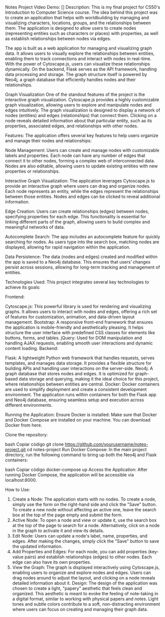 Notes Project
Video Demo: [<URL HERE>]
Description:
This is my final project for CS50's Introduction to Computer Science course. The idea behind this project was to create an application that helps with worldbuilding by managing and visualizing characters, locations, groups, and the relationships between them. The application is designed to allow users to create nodes (representing entities such as characters or places) with properties, as well as establish relationships between nodes via edges.

The app is built as a web application for managing and visualizing graph data. It allows users to visually explore the relationships between entities, enabling them to track connections and interact with nodes in real-time. With the power of Cytoscape.js, users can visualize these relationships dynamically. On the backend, Flask serves as the API framework, handling data processing and storage. The graph structure itself is powered by Neo4j, a graph database that efficiently handles nodes and their relationships.

Graph Visualization
One of the standout features of the project is the interactive graph visualization. Cytoscape.js provides a highly customizable graph visualization, allowing users to explore and manipulate nodes and edges intuitively. The graph visualization is designed to display a network of nodes (entities) and edges (relationships) that connect them. Clicking on a node reveals detailed information about that particular entity, such as its properties, associated edges, and relationships with other nodes.



Features:
The application offers several key features to help users organize and manage their nodes and relationships:

Node Management: Users can create and manage nodes with customizable labels and properties. Each node can have any number of edges that connect it to other nodes, forming a complex web of interconnected data. Nodes are also editable, allowing users to update existing entities with new properties or relationships.

Interactive Graph Visualization: The application leverages Cytoscape.js to provide an interactive graph where users can drag and organize nodes. Each node represents an entity, while the edges represent the relationships between those entities. Nodes and edges can be clicked to reveal additional information.

Edge Creation: Users can create relationships (edges) between nodes, specifying properties for each edge. This functionality is essential for linking different parts of the graph, allowing users to build complex and meaningful networks of data.

Autocomplete Search: The app includes an autocomplete feature for quickly searching for nodes. As users type into the search box, matching nodes are displayed, allowing for rapid navigation within the application.

Data Persistence: The data (nodes and edges) created and modified within the app is saved to a Neo4j database. This ensures that users’ changes persist across sessions, allowing for long-term tracking and management of entities.

Technologies Used:
This project integrates several key technologies to achieve its goals:

Frontend:

Cytoscape.js: This powerful library is used for rendering and visualizing graphs. It allows users to interact with nodes and edges, offering a rich set of features for customization, animation, and data-driven layout management.
Bootstrap: A responsive front-end framework that ensures the application is mobile-friendly and aesthetically pleasing. It helps structure the user interface with predefined CSS classes for elements like buttons, forms, and tables.
jQuery: Used for DOM manipulation and handling AJAX requests, enabling smooth user interactions and dynamic content loading.
Backend:

Flask: A lightweight Python web framework that handles requests, serves templates, and manages data storage. It provides a flexible structure for building APIs and handling user interactions on the server-side.
Neo4j: A graph database that stores nodes and edges. It is optimized for graph-based data storage and querying, making it the ideal choice for this project, where relationships between entities are central.
Docker: Docker containers are used to simplify deployment and create a consistent development environment. The application runs within containers for both the Flask app and Neo4j database, ensuring seamless setup and execution across different environments.

Running the Application:
Ensure Docker is installed: Make sure that Docker and Docker Compose are installed on your machine. You can download Docker from here.

Clone the repository:

bash
Copiar código
git clone https://github.com/yourusername/notes-project.git
cd notes-project
Run Docker Compose: In the main project directory, run the following command to bring up both the Neo4j and Flask containers:

bash
Copiar código
docker-compose up
Access the Application: After running Docker Compose, the application will be accessible via localhost:8000.

How to Use:
1. Create a Node:
The application starts with no nodes. To create a node, simply use the form on the right-hand side and click the "Save" button.
To create a new node without affecting an active one, leave the search box at the top of the page empty and submit the form.
2. Active Node:
To open a node and view or update it, use the search box at the top of the page to search for a node.
Alternatively, click on a node in the graph to activate it and view its details.
3. Edit Node:
Users can update a node's label, name, properties, and edges. After making the changes, simply click the "Save" button to save the updated information.
4. Add Properties and Edges:
For each node, you can add properties (key-value pairs) and establish relationships (edges) to other nodes. Each edge can also have its own properties.
5. View the Graph:
The graph is displayed interactively using Cytoscape.js, enabling users to organize and explore nodes and edges. Users can drag nodes around to adjust the layout, and clicking on a node reveals detailed information about it.
Design:
The design of the application was chosen to create a light, "papery" aesthetic that feels clean and organized. This aesthetic is meant to evoke the feeling of note-taking in a digital format, similar to working with physical papers and notes. Light tones and subtle colors contribute to a soft, non-distracting environment where users can focus on creating and managing their graph data.
